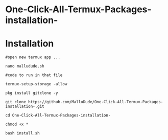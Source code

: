 # One-Click-All-Termux-Packages-installation-

# Installation 
```
#open new termux app ...

nano malludude.sh
```
```
#code to run in that file 

termux-setup-storage -allow

pkg install gitclone -y

git clone https://github.com/MalluDude/One-Click-All-Termux-Packages-installation-.git

cd One-Click-All-Termux-Packages-installation-

chmod +x *

bash install.sh
```
